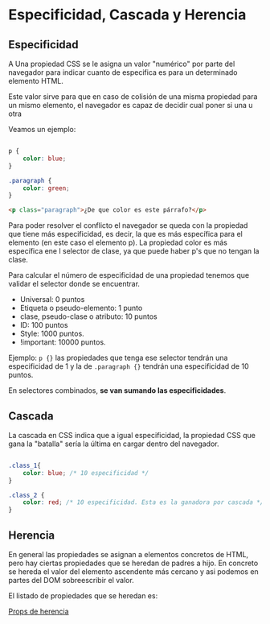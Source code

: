 # Especificidad, Cascada y Herencia

## Especificidad

A Una propiedad CSS se le asigna un valor "numérico" por parte del navegador para indicar cuanto de especifica es para un determinado elemento HTML.

Este valor sirve para que en caso de colisión de una misma propiedad para un mismo elemento, el navegador es capaz de decidir cual poner si una u otra

Veamos un ejemplo:

```css

p {
    color: blue;
}

.paragraph {
    color: green;
}

```

```html
<p class="paragraph">¿De que color es este párrafo?</p>
```

Para poder resolver el conflicto el navegador se queda con la propiedad que tiene más especificidad, es decir, la que es más específica para el elemento (en este caso el elemento p). La propiedad color es más específica ene l selector de clase, ya que puede haber p's que no tengan la clase.

Para calcular el número de especificidad de una propiedad tenemos que validar el selector donde se encuentrar.

- Universal: 0 puntos
- Etiqueta o pseudo-elemento: 1 punto
- clase, pseudo-clase o atributo: 10 puntos
- ID: 100 puntos
- Style: 1000 puntos.
- !important: 10000 puntos.

Ejemplo: `p {}` las propiedades que tenga ese selector tendrán una especificidad de 1 y la de `.paragraph {}` tendrán una especificidad de 10 puntos.

En selectores combinados, **se van sumando las especificidades**.

## Cascada

La cascada en CSS indica que a igual especificidad, la propiedad CSS que gana la "batalla" sería la última en cargar dentro del navegador.

```css

.class_1{
    color: blue; /* 10 especificidad */
}

.class_2 {
    color: red; /* 10 especificidad. Esta es la ganadora por cascada */
}

```

## Herencia

En general las propiedades se asignan a elementos concretos de HTML, pero hay ciertas propiedades que se heredan de padres a hijo. En concreto se hereda el valor del elemento ascendente más cercano y asi podemos en partes del DOM sobreescribir el valor.

El listado de propiedades que se heredan es:

[Props de herencia](https://gist.github.com/dcneiner/1137601)
